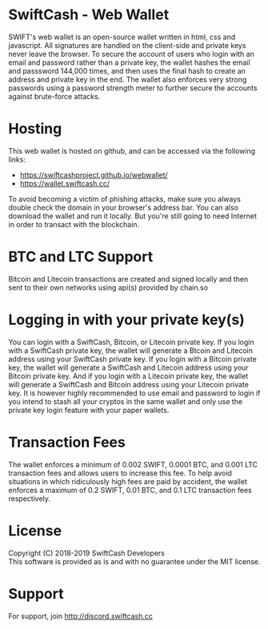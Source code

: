 # SwiftCash - Web Wallet

SWIFT's web wallet is an open-source wallet written in html, css and javascript. All signatures are handled on the client-side and private keys never leave the browser.
To secure the account of users who login with an email and password rather than a private key, the wallet hashes the email and passsword 144,000 times, and then uses the final hash to create an address and private key in the end.
The wallet also enforces very strong passwords using a password strength meter to further secure the accounts against brute-force attacks.

# Hosting
This web wallet is hosted on github, and can be accessed via the following links:

* https://swiftcashproject.github.io/webwallet/
* https://wallet.swiftcash.cc/

To avoid becoming a victim of phishing attacks, make sure you always double check the domain in your browser's address bar. You can also download the wallet and run it locally. But you're still going to need Internet in order to transact with the blockchain.

# BTC and LTC Support
Bitcoin and Litecoin transactions are created and signed locally and then sent to their own networks using api(s) provided by chain.so

# Logging in with your private key(s)
You can login with a SwiftCash, Bitcoin, or Litecoin private key. If you login with a SwiftCash private key, the wallet will generate a Btcoin and Litecoin address using your SwiftCash private key. If you login with a Bitcoin private key, the wallet will generate a SwiftCash and Litecoin address using your Bitcoin private key. And if you login with a Litecoin private key, the wallet will generate a SwiftCash and Bitcoin address using your Litecoin private key. It is however highly recommended to use email and password to login if you intend to stash all your cryptos in the same wallet and only use the private key login feature with your paper wallets.

# Transaction Fees
The wallet enforces a minimum of 0.002 SWIFT, 0.0001 BTC, and 0.001 LTC transaction fees and allows users to increase this fee. To help avoid situations in which ridiculously high fees are paid by accident, the wallet enforces a maximum of 0.2 SWIFT, 0.01 BTC, and 0.1 LTC transaction fees respectively.

# License
Copyright (C) 2018-2019 SwiftCash Developers <br />
This software is provided as is and with no guarantee under the MIT license.

# Support
For support, join http://discord.swiftcash.cc
